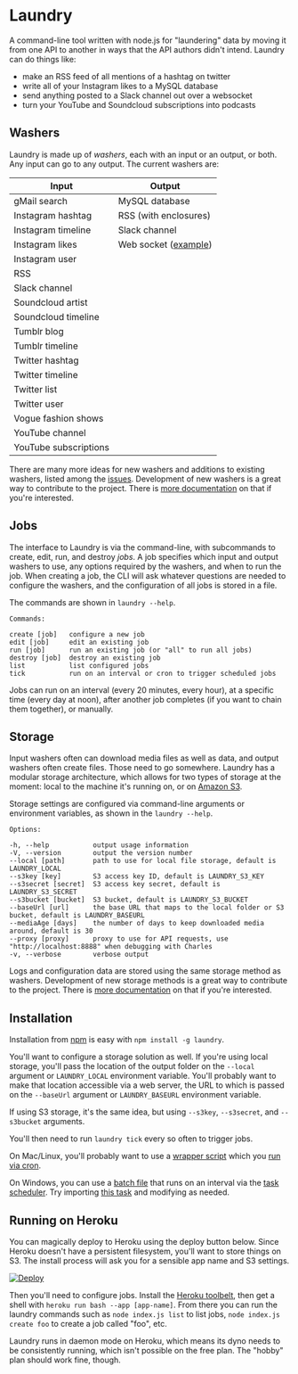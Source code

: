 # Laundry

A command-line tool written with node.js for "laundering" data by moving it from one API to another in ways that the API authors didn't intend. Laundry can do things like:

* make an RSS feed of all mentions of a hashtag on twitter
* write all of your Instagram likes to a MySQL database
* send anything posted to a Slack channel out over a websocket
* turn your YouTube and Soundcloud subscriptions into podcasts

## Washers

Laundry is made up of _washers_, each with an input or an output, or both. Any input can go to any output. The current washers are:

Input | Output
----- | ------
gMail search | MySQL database
Instagram hashtag | RSS (with enclosures)
Instagram timeline | Slack channel
Instagram likes | Web socket ([example](https://github.com/endquote/laundry/tree/master/samples/socket))
Instagram user | 
RSS | 
Slack channel | 
Soundcloud artist | 
Soundcloud timeline | 
Tumblr blog | 
Tumblr timeline | 
Twitter hashtag | 
Twitter timeline | 
Twitter list | 
Twitter user | 
Vogue fashion shows | 
YouTube channel |
YouTube subscriptions | 

There are many more ideas for new washers and additions to existing washers, listed among the [issues](https://github.com/endquote/laundry/issues). Development of new washers is a great way to contribute to the project. There is [more documentation](https://github.com/endquote/laundry/blob/master/washers/README.md) on that if you're interested.

## Jobs

The interface to Laundry is via the command-line, with subcommands to create, edit, run, and destroy _jobs_. A job specifies which input and output washers to use, any options required by the washers, and when to run the job. When creating a job, the CLI will ask whatever questions are needed to configure the washers, and the configuration of all jobs is stored in a file.

The commands are shown in `laundry --help`.

```
Commands:

create [job]   configure a new job
edit [job]     edit an existing job
run [job]      run an existing job (or "all" to run all jobs)
destroy [job]  destroy an existing job
list           list configured jobs
tick           run on an interval or cron to trigger scheduled jobs
```

Jobs can run on an interval (every 20 minutes, every hour), at a specific time (every day at noon), after another job completes (if you want to chain them together), or manually.

## Storage

Input washers often can download media files as well as data, and output washers often create files. Those need to go somewhere. Laundry has a modular storage architecture, which allows for two types of storage at the moment: local to the machine it's running on, or on [Amazon S3](https://aws.amazon.com/s3/).

Storage settings are configured via command-line arguments or environment variables, as shown in the `laundry --help`.

```
Options:

-h, --help           output usage information
-V, --version        output the version number
--local [path]       path to use for local file storage, default is LAUNDRY_LOCAL
--s3key [key]        S3 access key ID, default is LAUNDRY_S3_KEY
--s3secret [secret]  S3 access key secret, default is LAUNDRY_S3_SECRET
--s3bucket [bucket]  S3 bucket, default is LAUNDRY_S3_BUCKET
--baseUrl [url]      the base URL that maps to the local folder or S3 bucket, default is LAUNDRY_BASEURL
--mediaAge [days]    the number of days to keep downloaded media around, default is 30
--proxy [proxy]      proxy to use for API requests, use "http://localhost:8888" when debugging with Charles
-v, --verbose        verbose output
```

Logs and configuration data are stored using the same storage method as washers. Development of new storage methods is a great way to contribute to the project. There is [more documentation](https://github.com/endquote/laundry/blob/master/storage/README.md) on that if you're interested.

## Installation

Installation from [npm](https://www.npmjs.com/package/laundry) is easy with `npm install -g laundry`.

You'll want to configure a storage solution as well. If you're using local storage, you'll pass the location of the output folder on the `--local` argument or `LAUNDRY_LOCAL` environment variable. You'll probably want to make that location accessible via a web server, the URL to which is passed on the `--baseUrl` argument or `LAUNDRY_BASEURL` environment variable.

If using S3 storage, it's the same idea, but using `--s3key`, `--s3secret`, and `--s3bucket` arguments.

You'll then need to run `laundry tick` every so often to trigger jobs.

On Mac/Linux, you'll probably want to use a [wrapper script](https://github.com/endquote/laundry/blob/master/samples/setup/mac-linux/laundry-tick.sh) which you [run via cron](https://github.com/endquote/laundry/blob/master/samples/setup/mac-linux/cron-howto.txt).

On Windows, you can use a [batch file](https://github.com/endquote/laundry/blob/master/samples/setup/windows/laundry-tick.bat) that runs on an interval via the [task scheduler](http://windows.microsoft.com/en-US/windows/schedule-task). Try importing [this task](https://github.com/endquote/laundry/blob/master/samples/setup/windows/laundry-task.xml) and modifying as needed.

## Running on Heroku

You can magically deploy to Heroku using the deploy button below. Since Heroku doesn't have a persistent filesystem, you'll want to store things on S3. The install process will ask you for a sensible app name and S3 settings.

[![Deploy](https://www.herokucdn.com/deploy/button.png)](https://heroku.com/deploy)

Then you'll need to configure jobs. Install the [Heroku toolbelt](https://toolbelt.heroku.com), then get a shell with `heroku run bash --app [app-name]`. From there you can run the laundry commands such as `node index.js list` to list jobs, `node index.js create foo` to create a job called "foo", etc.

Laundry runs in daemon mode on Heroku, which means its dyno needs to be consistently running, which isn't possible on the free plan. The "hobby" plan should work fine, though.
